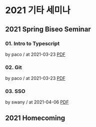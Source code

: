 # 2021 기타 세미나

## 2021 Spring Biseo Seminar

### 01. Intro to Typescript

by paco / at 2021-03-23
[PDF](https://s3.ap-northeast-2.amazonaws.com/sparcs.home/paco_1616516791623.pdf)

### 02. Git

by paco / at 2021-03-23
[PDF](https://s3.ap-northeast-2.amazonaws.com/sparcs.home/paco_1616516910433.pdf)

### 03. SSO

by swany / at 2021-04-06
[PDF](https://s3.ap-northeast-2.amazonaws.com/sparcs.home/swany_1617722140379.pdf)

## 2021 Homecoming



